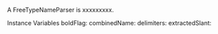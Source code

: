 A FreeTypeNameParser is xxxxxxxxx.Instance Variables	boldFlag:		<Object>	combinedName:		<Object>	delimiters:		<Object>	extractedSlant:		<Object>	extractedSlantValue:		<Object>	extractedStretch:		<Object>	extractedStretchValue:		<Object>	extractedUpright:		<Object>	extractedWeight:		<Object>	extractedWeightValue:		<Object>	familyNameIn:		<Object>	italicFlag:		<Object>	styleNameIn:		<Object>	tokens:		<Object>boldFlag	- xxxxxcombinedName	- xxxxxdelimiters	- xxxxxextractedSlant	- xxxxxextractedSlantValue	- xxxxxextractedStretch	- xxxxxextractedStretchValue	- xxxxxextractedUpright	- xxxxxextractedWeight	- xxxxxextractedWeightValue	- xxxxxfamilyNameIn	- xxxxxitalicFlag	- xxxxxstyleNameIn	- xxxxxtokens	- xxxxx